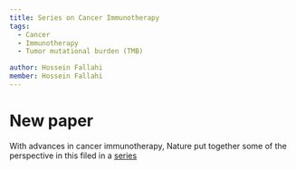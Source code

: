 ```yaml
---
title: Series on Cancer Immunotherapy
tags:
  - Cancer
  - Immunotherapy
  - Tumor mutational burden (TMB)

author: Hossein Fallahi
member: Hossein Fallahi
---
```


# New paper 

With advances in cancer immunotherapy, Nature put together some of the perspective in this filed in a [series](https://www.nature.com/collections/achebchchf)
